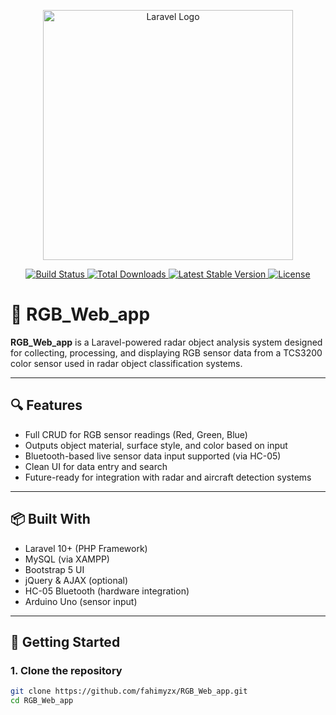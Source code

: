 <p align="center">
  <a href="https://laravel.com" target="_blank">
    <img src="https://raw.githubusercontent.com/laravel/art/master/logo-lockup/5%20SVG/2%20CMYK/1%20Full%20Color/laravel-logolockup-cmyk-red.svg" width="400" alt="Laravel Logo">
  </a>
</p>

<p align="center">
  <a href="https://github.com/laravel/framework/actions">
    <img src="https://github.com/laravel/framework/workflows/tests/badge.svg" alt="Build Status">
  </a>
  <a href="https://packagist.org/packages/laravel/framework">
    <img src="https://img.shields.io/packagist/dt/laravel/framework" alt="Total Downloads">
  </a>
  <a href="https://packagist.org/packages/laravel/framework">
    <img src="https://img.shields.io/packagist/v/laravel/framework" alt="Latest Stable Version">
  </a>
  <a href="https://packagist.org/packages/laravel/framework">
    <img src="https://img.shields.io/packagist/l/laravel/framework" alt="License">
  </a>
</p>

# 🎯 RGB_Web_app

**RGB_Web_app** is a Laravel-powered radar object analysis system designed for collecting, processing, and displaying RGB sensor data from a TCS3200 color sensor used in radar object classification systems.

---

## 🔍 Features

- Full CRUD for RGB sensor readings (Red, Green, Blue)
- Outputs object material, surface style, and color based on input
- Bluetooth-based live sensor data input supported (via HC-05)
- Clean UI for data entry and search
- Future-ready for integration with radar and aircraft detection systems

---

## 📦 Built With

- Laravel 10+ (PHP Framework)
- MySQL (via XAMPP)
- Bootstrap 5 UI
- jQuery & AJAX (optional)
- HC-05 Bluetooth (hardware integration)
- Arduino Uno (sensor input)

---

## 🚀 Getting Started

### 1. Clone the repository
```bash
git clone https://github.com/fahimyzx/RGB_Web_app.git
cd RGB_Web_app
